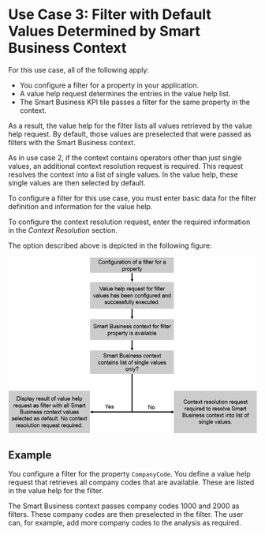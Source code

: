 <!-- loiofc2f9b3aa1864bdc9845eedd4d7729cf -->

# Use Case 3: Filter with Default Values Determined by Smart Business Context

For this use case, all of the following apply:

-   You configure a filter for a property in your application.
-   A value help request determines the entries in the value help list.
-   The Smart Business KPI tile passes a filter for the same property in the context.

As a result, the value help for the filter lists all values retrieved by the value help request. By default, those values are preselected that were passed as filters with the Smart Business context.

As in use case 2, if the context contains operators other than just single values, an additional context resolution request is required. This request resolves the context into a list of single values. In the value help, these single values are then selected by default.

To configure a filter for this use case, you must enter basic data for the filter definition and information for the value help.

To configure the context resolution request, enter the required information in the *Context Resolution* section.

The option described above is depicted in the following figure:

![](images/Facet_Filter_Configuration_Use_Case_3_ba04452.png)



## Example

You configure a filter for the property `CompanyCode`. You define a value help request that retrieves all company codes that are available. These are listed in the value help for the filter.

The Smart Business context passes company codes 1000 and 2000 as filters. These company codes are then preselected in the filter. The user can, for example, add more company codes to the analysis as required.

